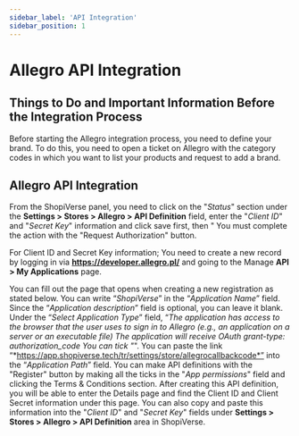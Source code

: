```yaml
---
sidebar_label: 'API Integration'
sidebar_position: 1
---
```


# Allegro API Integration

## Things to Do and Important Information Before the Integration Process

Before starting the Allegro integration process, you need to define your brand. To do this, you need to open a ticket on Allegro with the category codes in which you want to list your products and request to add a brand.

## Allegro API Integration

From the ShopiVerse panel, you need to click on the "*Status*" section under the **Settings > Stores > Allegro > API Definition** field, enter the "*Client ID*" and "*Secret Key*" information and click save first, then " You must complete the action with the "Request Authorization" button.

For Client ID and Secret Key information; You need to create a new record by logging in via **https://developer.allegro.pl/** and going to the Manage **API > My Applications** page.

You can fill out the page that opens when creating a new registration as stated below.
  You can write “*ShopiVerse*” in the “*Application Name*” field.
  Since the “*Application description*” field is optional, you can leave it blank.
  Under the “*Select Application Type*” field, “*The application has access to the browser that the user uses to sign in to Allegro (e.g., an application on a server or an executable file) The application will receive OAuth grant-type: authorization_code You can tick "*".
  You can paste the link “*https://app.shopiverse.tech/tr/settings/store/allegrocallbackcode*” into the “*Application Path*” field.
  You can make API definitions with the "Register" button by making all the ticks in the "*App permissions*" field and clicking the Terms & Conditions section.
  After creating this API definition, you will be able to enter the Details page and find the Client ID and Client Secret information under this page. You can also copy and paste this information into the "*Client ID*" and "*Secret Key*" fields under **Settings > Stores > Allegro > API Definition** area in ShopiVerse.